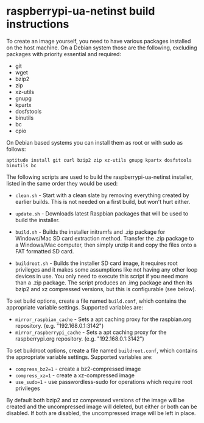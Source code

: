 raspberrypi-ua-netinst build instructions
======================================

To create an image yourself, you need to have various packages installed on the host machine.
On a Debian system those are the following, excluding packages with priority essential and required:

- git
- wget
- bzip2
- zip
- xz-utils
- gnupg
- kpartx
- dosfstools
- binutils
- bc
- cpio

On Debian based systems you can install them as root or with sudo as follows:

```
aptitude install git curl bzip2 zip xz-utils gnupg kpartx dosfstools binutils bc
```

The following scripts are used to build the raspberrypi-ua-netinst installer, listed in the same order they would be used:

- `clean.sh` - Start with a clean slate by removing everything created by earlier builds. This is not needed on a first build, but won't hurt either.

- `update.sh` - Downloads latest Raspbian packages that will be used to build the installer.

- `build.sh` - Builds the installer initramfs and .zip package for Windows/Mac SD card extraction method. Transfer the .zip package to a Windows/Mac computer, then simply unzip it and copy the files onto a FAT formatted SD card.

- `buildroot.sh` - Builds the installer SD card image, it requires
  root privileges and it makes some assumptions like not having any
  other loop devices in use. You only need to execute this script if
  you need more than a .zip package. The script produces an .img
  package and then its bzip2 and xz compressed versions, but this is
  configurable (see below).

To set build options, create a file named `build.conf`, which contains the appropriate variable settings. Supported variables are:

- `mirror_raspbian_cache` - Sets a apt caching proxy for the raspbian.org repository. (e.g. "192.168.0.1:3142")
- `mirror_raspberrypi_cache` - Sets a apt caching proxy for the raspberrypi.org repository. (e.g. "192.168.0.1:3142")

To set buildroot options, create a file named `buildroot.conf`, which contains the appropriate variable settings. Supported variables are:

- `compress_bz2=1` - create a bz2-compressed image
- `compress_xz=1` - create a xz-compressed image
- `use_sudo=1` - use passwordless-sudo for operations which require root privileges

By default both bzip2 and xz compressed versions of the image will be created and the uncompressed image will deleted, but either or both can be disabled. If both are disabled, the uncompressed image will be left in place.
